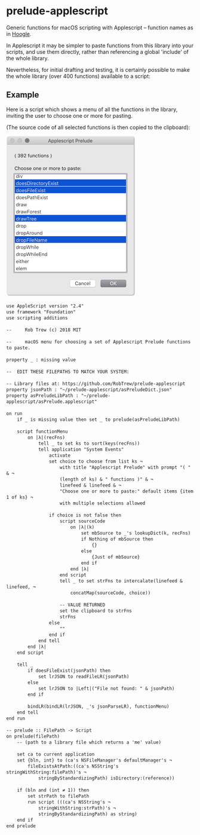 # prelude-applescript
Generic functions for macOS scripting with Applescript – function names as in [Hoogle](https://www.haskell.org/hoogle/?hoogle=concatMap).

In Applescript it may be simpler to paste functions from this library
into your scripts, and use them directly, rather than referencing a
global 'include' of the whole library.

Nevertheless, for initial drafting and testing, it is certainly possible
to make the whole library (over 400 functions) available to a script:

## Example

Here is a script which shows a menu of all the functions
in the library, inviting the user to choose one or more for pasting.

(The source code of all selected functions is then copied to the clipboard):

![Choosing functions to paste](./functionChoiceMenu.png)

```applescript
use AppleScript version "2.4"
use framework "Foundation"
use scripting additions

--     Rob Trew (c) 2018 MIT

--     macOS menu for choosing a set of Applescript Prelude functions to paste.

property _ : missing value

--  EDIT THESE FILEPATHS TO MATCH YOUR SYSTEM:

-- Library files at: https://github.com/RobTrew/prelude-applescript
property jsonPath : "~/prelude-applescript/asPreludeDict.json"
property asPreludeLibPath : "~/prelude-applescript/asPrelude.applescript"

on run
    if _ is missing value then set _ to prelude(asPreludeLibPath)

    script functionMenu
        on |λ|(recFns)
            tell _ to set ks to sort(keys(recFns))
            tell application "System Events"
                activate
                set choice to choose from list ks ¬
                    with title "Applescript Prelude" with prompt "( " & ¬
                    (length of ks) & " functions )" & ¬
                    linefeed & linefeed & ¬
                    "Choose one or more to paste:" default items {item 1 of ks} ¬
                    with multiple selections allowed

                if choice is not false then
                    script sourceCode
                        on |λ|(k)
                            set mbSource to _'s lookupDict(k, recFns)
                            if Nothing of mbSource then
                                {}
                            else
                                {Just of mbSource}
                            end if
                        end |λ|
                    end script
                    tell _ to set strFns to intercalate(linefeed & linefeed, ¬
                        concatMap(sourceCode, choice))

                    -- VALUE RETURNED
                    set the clipboard to strFns
                    strFns
                else
                    ""
                end if
            end tell
        end |λ|
    end script

    tell _
        if doesFileExist(jsonPath) then
            set lrJSON to readFileLR(jsonPath)
        else
            set lrJSON to |Left|("File not found: " & jsonPath)
        end if

        bindLR(bindLR(lrJSON, _'s jsonParseLR), functionMenu)
    end tell
end run

-- prelude :: FilePath -> Script
on prelude(filePath)
    -- (path to a library file which returns a 'me' value)

    set ca to current application
    set {bln, int} to (ca's NSFileManager's defaultManager's ¬
        fileExistsAtPath:((ca's NSString's stringWithString:filePath)'s ¬
            stringByStandardizingPath) isDirectory:(reference))

    if (bln and (int ≠ 1)) then
        set strPath to filePath
        run script (((ca's NSString's ¬
            stringWithString:strPath)'s ¬
            stringByStandardizingPath) as string)
    end if
end prelude
```
